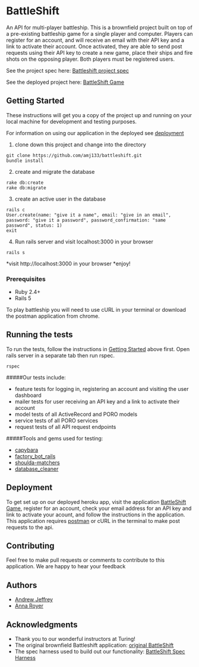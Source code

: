 # BattleShift

An API for multi-player battleship. This is a brownfield project built on top of a pre-existing battleship game for a single player and computer. Players can register for an account, and will receive an email with their API key and a link to activate their account. Once activated, they are able to send post requests using their API key to create a new game, place their ships and fire shots on the opposing player.  Both players must be registered users. 

See the project spec here: [Battleshift project spec](http://backend.turing.io/module3/projects/battleshift)

See the deployed project here: [BattleShift Game](https://lit-hollows-27475.herokuapp.com/)

## Getting Started

These instructions will get you a copy of the project up and running on your local machine for development and testing purposes. 

For information on using our application in the deployed see [deployment](#deployment)

1. clone down this project and change into the directory
```
git clone https://github.com/amj133/battleshift.git
bundle install
```
2. create and migrate the database
```
rake db:create
rake db:migrate
```
3. create an active user in the database
```
rails c
User.create(name: "give it a name", email: "give in an email", password: "give it a password", password_confirmation: "same password", status: 1)
exit
```
4. Run rails server and visit localhost:3000 in your browser
```
rails s
```
*visit http://localhost:3000 in your browser
*enjoy!

### Prerequisites

* Ruby 2.4+
* Rails 5

To play battleship you will need to use cURL in your terminal or download the postman application from chrome.

## Running the tests

To run the tests, follow the instructions in [Getting Started](#getting-started) above first.  Open rails server in a separate tab then run rspec.
```
rspec
```
#####Our tests include: 
* feature tests for logging in, registering an account and visiting the user dashboard
* mailer tests for user receiving an API key and a link to activate their account 
* model tests of all ActiveRecord and PORO models
* service tests of all PORO services
* request tests of all API request endpoints

#####Tools and gems used for testing:
* [capybara](https://github.com/teamcapybara/capybara)
* [factory_bot_rails](https://github.com/thoughtbot/factory_bot_rails)
* [shoulda-matchers](https://github.com/thoughtbot/shoulda-matchers)
* [database_cleaner](https://github.com/DatabaseCleaner/database_cleaner)


## Deployment

To get set up on our deployed heroku app, visit the application [BattleShift Game](https://lit-hollows-27475.herokuapp.com/), register for an account, check your email address for an API key and link to activate your acount, and follow the instructions in the application. 
This application requires [postman](https://chrome.google.com/webstore/detail/postman/fhbjgbiflinjbdggehcddcbncdddomop?hl=en) or cURL in the terminal to make post requests to the api.


## Contributing

Feel free to make pull requests or comments to contribute to this application. We are happy to hear your feedback

## Authors

* [Andrew Jeffrey](https://github.com/amj133)
* [Anna Royer](https://github.com/annaroyer)

## Acknowledgments

* Thank you to our wonderful instructors at Turing!
* The original brownfield Battleshift application: [original BattleShift](https://github.com/turingschool-examples/battleshift)
* The spec harness used to build out our functionality: [BattleShift Spec Harness](https://github.com/turingschool-examples/battleshift_spec_harness)

